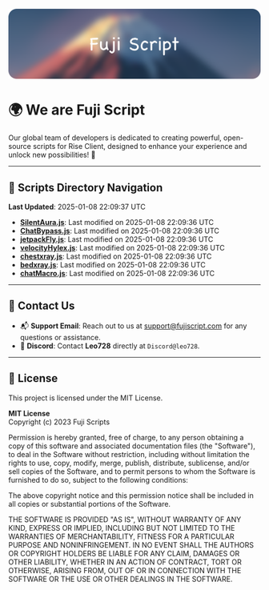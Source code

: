 ![Banner](.github/b.webp)

# 🌍 **We are Fuji Script**

Our global team of developers is dedicated to creating powerful, open-source scripts for Rise Client, designed to enhance your experience and unlock new possibilities! 🌟

---
<!-- SCRIPTS_NAVIGATION_START -->
## 📂 **Scripts Directory Navigation**

**Last Updated**: 2025-01-08 22:09:37 UTC

- **[SilentAura.js](scripts/SilentAura.js)**: Last modified on 2025-01-08 22:09:36 UTC
- **[ChatBypass.js](scripts/ChatBypass.js)**: Last modified on 2025-01-08 22:09:36 UTC
- **[jetpackFly.js](scripts/jetpackFly.js)**: Last modified on 2025-01-08 22:09:36 UTC
- **[velocityHylex.js](scripts/velocityHylex.js)**: Last modified on 2025-01-08 22:09:36 UTC
- **[chestxray.js](scripts/chestxray.js)**: Last modified on 2025-01-08 22:09:36 UTC
- **[bedxray.js](scripts/bedxray.js)**: Last modified on 2025-01-08 22:09:36 UTC
- **[chatMacro.js](scripts/chatMacro.js)**: Last modified on 2025-01-08 22:09:36 UTC

<!-- SCRIPTS_NAVIGATION_END -->

---

## 💬 **Contact Us**  
- 📬 **Support Email**: Reach out to us at [support@fujiscript.com](mailto:support@fujiscript.com) for any questions or assistance.  
- 💬 **Discord**: Contact **Leo728** directly at `Discord@leo728`.

---

## 📜 **License**

This project is licensed under the MIT License.  

**MIT License**  
Copyright (c) 2023 Fuji Scripts  

Permission is hereby granted, free of charge, to any person obtaining a copy of this software and associated documentation files (the "Software"), to deal in the Software without restriction, including without limitation the rights to use, copy, modify, merge, publish, distribute, sublicense, and/or sell copies of the Software, and to permit persons to whom the Software is furnished to do so, subject to the following conditions:  

The above copyright notice and this permission notice shall be included in all copies or substantial portions of the Software.  

THE SOFTWARE IS PROVIDED "AS IS", WITHOUT WARRANTY OF ANY KIND, EXPRESS OR IMPLIED, INCLUDING BUT NOT LIMITED TO THE WARRANTIES OF MERCHANTABILITY, FITNESS FOR A PARTICULAR PURPOSE AND NONINFRINGEMENT. IN NO EVENT SHALL THE AUTHORS OR COPYRIGHT HOLDERS BE LIABLE FOR ANY CLAIM, DAMAGES OR OTHER LIABILITY, WHETHER IN AN ACTION OF CONTRACT, TORT OR OTHERWISE, ARISING FROM, OUT OF OR IN CONNECTION WITH THE SOFTWARE OR THE USE OR OTHER DEALINGS IN THE SOFTWARE.  
